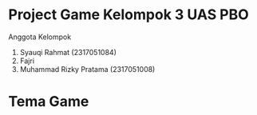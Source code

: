 # Project Game Kelompok 3 UAS PBO

Anggota Kelompok
1. Syauqi Rahmat (2317051084)
2. Fajri
3. Muhammad Rizky Pratama (2317051008)

# Tema Game


